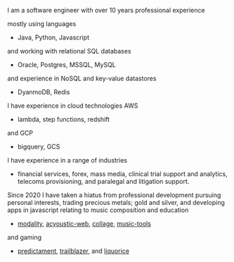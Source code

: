I am a software engineer with over 10 years professional experience 

mostly using languages
- Java, Python, Javascript

and working with relational SQL databases
- Oracle, Postgres, MSSQL, MySQL

and experience in NoSQL and key-value datastores
- DyanmoDB, Redis

I have experience in cloud technologies AWS
- lambda, step functions, redshift

and GCP
- bigquery, GCS


I have experience in a range of industries
- financial services, forex, mass media, clinical trial support and analytics, telecoms provisioning, and paralegal and litigation support.

Since 2020 I have taken a hiatus from professional development pursuing personal interests, trading precious metals; gold and silver, and developing apps in javascript relating to 
music composition and education
- [modality](https://kairuz.github.io/modality), [acyoustic-web](https://kairuz.github.io/acyoustic-web), [collage](https://kairuz.github.io/collage), [music-tools](https://kairuz.github.io/music-tools)

and gaming
- [predictament](https://kairuz.github.io/predictament), [trailblazer](https://kairuz.github.io/trailblazer), and [liquorice](https://kairuz.github.io/liquorice)
